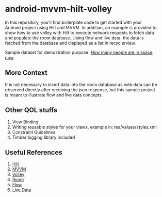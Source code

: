 # android-mvvm-hilt-volley

In this repository, you'll find boilerplate code to get started with your Android project using Hilt and MVVM. In addition, an example is provided to show how to use volley with Hilt to execute network requests to fetch data and populate the room database. Using flow and live data, the data is fetched from the database and displayed as a list in recyclerview.

Sample dataset for demostration purpose: [How many people are in space now](http://api.open-notify.org/astros.json)

## More Context
It is not necessary to insert data into the room database as web data can be observed directly after receiving the json response, but this sample project is meant to illustrate flow and live data concepts.

## Other QOL stuffs
1. View Binding
2. Writing reusable styles for your views, example in: res/values/styles.xml
3. Constraint Guidelines
4. Timber logging library included

## Useful References 
1. [Hilt](https://developer.android.com/training/dependency-injection/hilt-android)
2. [MVVM](https://developer.android.com/topic/architecture)
3. [Volley](https://google.github.io/volley/)
4. [Room](https://developer.android.com/training/data-storage/room)
5. [Flow](https://developer.android.com/kotlin/flow)
6. [Live Data](https://developer.android.com/topic/libraries/architecture/livedata) 